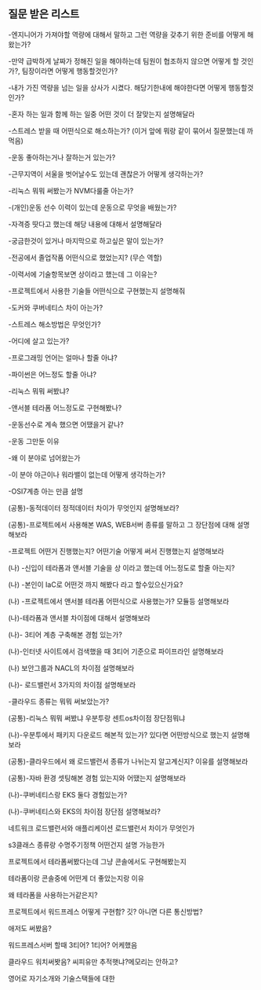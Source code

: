 ## 질문 받은 리스트
-엔지니어가 가져야할 역량에 대해서 말하고 그런 역량을 갖추기 위한 준비를 어떻게 해왔는가?

-만약 급박하게 날짜가 정해진 일을 해야하는데 팀원이 협조하지 않으면 어떻게 할 것인가?, 팀장이라면 어떻게 행동할것인가?

-내가 가진 역량을 넘는 일을 상사가 시켰다. 해당기한내에 해야한다면 어떻게 행동할것인가?

-혼자 하는 일과 함께 하는 일중 어떤 것이 더 잘맞는지 설명해달라

-스트레스 받을 때 어떤식으로 해소하는가? (이거 앞에 뭐랑 같이 묶어서 질문했는데 까먹음)

-운동 좋아하는거나 잘하는거 있는가?

-근무지역이 서울을 벗어날수도 있는데 괜찮은가 어떻게 생각하는가?

-리눅스 뭐뭐 써봤는가 NVM다룰줄 아는가?

-(개인)운동 선수 이력이 있는데 운동으로 무엇을 배웠는가?

-자격증 땃다고 했는데 해당 내용에 대해서 설명해달라

-궁금한것이 있거나 마지막으로 하고싶은 말이 있는가?

-전공에서 졸업작품 어떤식으로 했었는지? (무슨 역할)

-이력서에 기술항목보면 상이라고 했는데 그 이유는?

-프로젝트에서 사용한 기술들 어떤식으로 구현했는지 설명해줘

-도커와 쿠버네티스 차이 아는가?

-스트레스 해소방법은 무엇인가?

-어디에 살고 있는가?

-프로그래밍 언어는 얼마나 할줄 아냐?

-파이썬은 어느정도 할줄 아냐?

-리눅스 뭐뭐 써봤냐?

-앤서블 테라폼 어느정도로 구현해봤나?

-운동선수로 계속 했으면 어땠을거 같나?

-운동 그만둔 이유

-왜 이 분야로 넘어왔는가

-이 분야 야근이나 워라밸이 없는데 어떻게 생각하는가?

-OSI7계층 아는 만큼 설명

(공통)-동적데이터 정적데이터 차이가 무엇인지 설명해보라?

(공통)-프로젝트에서 사용해본 WAS, WEB서버 종류를 말하고 그 장단점에 대해 설명해보라

-프로젝트 어떤거 진행했는지? 어떤기술 어떻게 써서 진행했는지 설명해보라

(나) -신입이 테라폼과 앤서블 기술을 상 이라고 했는데 어느정도로 할줄 아는지?

(나) -본인이 IaC로 어떤것 까지 해봤다 라고 할수있으신가요?

(나) -프로젝트에서 앤서블 테라폼 어떤식으로 사용했는가? 모듈등 설명해보라

(나)-테라폼과 앤서블 차이점에 대해서 설명해보라

(나)- 3티어 계층 구축해본 경험 있는가?

(나)-인터넷 사이트에서 검색했을 때 3티어 기준으로 파이프라인 설명해보라

(나) 보안그룹과 NACL의 차이점 설명해보라

(나)- 로드밸런서 3가지의 차이점 설명해보라

-클라우드 종류는 뭐뭐 써보았는가?

(공통)-리눅스 뭐뭐 써봤냐 우분투랑 센트os차이점 장단점뭐냐

(나)-우분투에서 패키지 다운로드 해본적 있는가? 있다면 어떤방식으로 했는지 설명해보라

(공통)-클라우드에서 왜 로드밸런서 종류가 나뉘는지 알고계신지? 이유를 설명해보라

(공통)-자바 환경 셋팅해본 경험 있는지와 어땠는지 설명해보라

(나)-쿠버네티스랑 EKS 둘다 경험있는가?

(나)-쿠버네티스와 EKS의 차이점 장단점 설명해보라?

네트워크 로드밸런서와 애플리케이션 로드밸런서 차이가 무엇인가

s3클래스 종류랑 수명주기정책 어떤건지 설명 가능한가

프로젝트에서 테라폼써봤다는데 그냥 콘솔에서도 구현해봤는지

테라폼이랑 콘솔중에 어떤게 더 좋았는지랑 이유

왜 테라폼을 사용하는거같은지?

프로젝트에서 워드프레스 어떻게 구현함? 깃? 아니면 다른 통신방법?

애저도 써봤음?

워드프레스서버 할때 3티어? 1티어? 어케했음

클라우드 워치써봣음? 씨피유만 추적햇냐?메모리는 안하고?

영어로 자기소개와 기술스택들에 대한 

